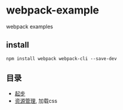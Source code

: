 # webpack-example
webpack examples

## install
```angular2html
npm install webpack webpack-cli --save-dev
```

## 目录
- [起步](01)
- [资源管理](01), 加载css
